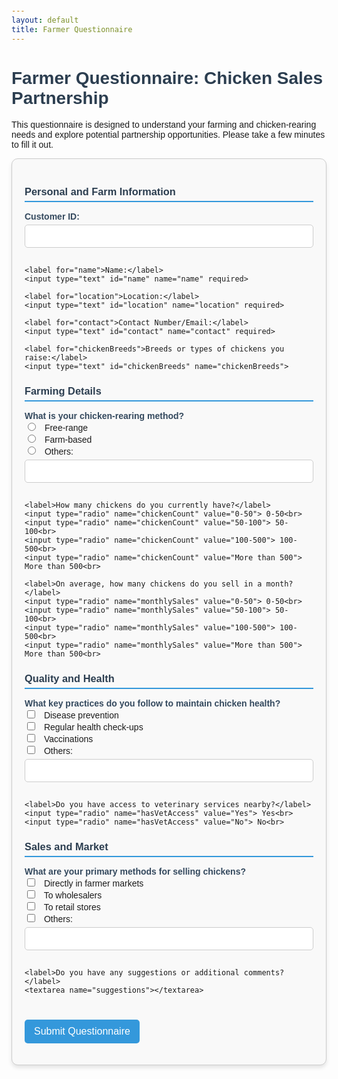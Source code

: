 ```yaml
---
layout: default
title: Farmer Questionnaire
---
```


<style>
  body {
    font-family: Arial, sans-serif;
    margin: 20px;
    padding: 0;
  }

  h1, h3 {
    color: #2c3e50;
  }

  form {
    max-width: 800px;
    margin: 0 auto;
    padding: 20px;
    border: 1px solid #ccc;
    border-radius: 10px;
    background-color: #f9f9f9;
    box-shadow: 0 4px 6px rgba(0, 0, 0, 0.1);
  }

  label {
    font-weight: bold;
    display: block;
    margin-top: 15px;
    color: #34495e;
  }

  input[type="text"],
  input[type="email"],
  input[type="tel"],
  textarea {
    width: 100%;
    padding: 10px;
    margin-top: 5px;
    margin-bottom: 15px;
    border: 1px solid #ccc;
    border-radius: 5px;
    box-sizing: border-box;
  }

  input[type="radio"],
  input[type="checkbox"] {
    margin-right: 10px;
  }

  textarea {
    resize: vertical;
    height: 100px;
  }

  button {
    background-color: #3498db;
    color: #fff;
    border: none;
    padding: 10px 15px;
    border-radius: 5px;
    font-size: 16px;
    cursor: pointer;
    margin-top: 20px;
  }

  button:hover {
    background-color: #2980b9;
  }

  .form-section {
    margin-bottom: 20px;
  }

  .form-section h3 {
    border-bottom: 2px solid #3498db;
    padding-bottom: 5px;
    margin-bottom: 10px;
  }
</style>

<h1>Farmer Questionnaire: Chicken Sales Partnership</h1>
<p>This questionnaire is designed to understand your farming and chicken-rearing needs and explore potential partnership opportunities. Please take a few minutes to fill it out.</p>

<form action="https://naatukodiappservice.azurewebsites.net/api/farmer/submit" method="POST" id="farmerQuestionnaireForm">
  <div class="form-section">
    <h3>Personal and Farm Information</h3>
    <label for="customerId">Customer ID:</label>
    <input type="text" id="customerId" name="customerId" required>

    <label for="name">Name:</label>
    <input type="text" id="name" name="name" required>

    <label for="location">Location:</label>
    <input type="text" id="location" name="location" required>

    <label for="contact">Contact Number/Email:</label>
    <input type="text" id="contact" name="contact" required>

    <label for="chickenBreeds">Breeds or types of chickens you raise:</label>
    <input type="text" id="chickenBreeds" name="chickenBreeds">
  </div>

  <div class="form-section">
    <h3>Farming Details</h3>
    <label>What is your chicken-rearing method?</label>
    <input type="radio" name="rearingMethod" value="Free-range"> Free-range<br>
    <input type="radio" name="rearingMethod" value="Farm-based"> Farm-based<br>
    <input type="radio" name="rearingMethod" value="Others"> Others: <input type="text" name="rearingMethodOther"><br>

    <label>How many chickens do you currently have?</label>
    <input type="radio" name="chickenCount" value="0-50"> 0-50<br>
    <input type="radio" name="chickenCount" value="50-100"> 50-100<br>
    <input type="radio" name="chickenCount" value="100-500"> 100-500<br>
    <input type="radio" name="chickenCount" value="More than 500"> More than 500<br>

    <label>On average, how many chickens do you sell in a month?</label>
    <input type="radio" name="monthlySales" value="0-50"> 0-50<br>
    <input type="radio" name="monthlySales" value="50-100"> 50-100<br>
    <input type="radio" name="monthlySales" value="100-500"> 100-500<br>
    <input type="radio" name="monthlySales" value="More than 500"> More than 500<br>
  </div>

  <div class="form-section">
    <h3>Quality and Health</h3>
    <label>What key practices do you follow to maintain chicken health?</label>
    <input type="checkbox" name="healthPractices" value="Disease prevention"> Disease prevention<br>
    <input type="checkbox" name="healthPractices" value="Regular health check-ups"> Regular health check-ups<br>
    <input type="checkbox" name="healthPractices" value="Vaccinations"> Vaccinations<br>
    <input type="checkbox" name="healthPractices" value="Others"> Others: <input type="text" name="healthPracticesOther"><br>

    <label>Do you have access to veterinary services nearby?</label>
    <input type="radio" name="hasVetAccess" value="Yes"> Yes<br>
    <input type="radio" name="hasVetAccess" value="No"> No<br>
  </div>

  <div class="form-section">
    <h3>Sales and Market</h3>
    <label>What are your primary methods for selling chickens?</label>
    <input type="checkbox" name="sellingMethods" value="Farmer markets"> Directly in farmer markets<br>
    <input type="checkbox" name="sellingMethods" value="Wholesalers"> To wholesalers<br>
    <input type="checkbox" name="sellingMethods" value="Retail stores"> To retail stores<br>
    <input type="checkbox" name="sellingMethods" value="Others"> Others: <input type="text" name="sellingMethodsOther"><br>

    <label>Do you have any suggestions or additional comments?</label>
    <textarea name="suggestions"></textarea>
  </div>

  <button type="submit">Submit Questionnaire</button>
</form>